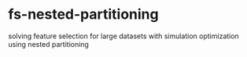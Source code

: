 # fs-nested-partitioning
solving feature selection for large datasets with simulation optimization using nested partitioning
